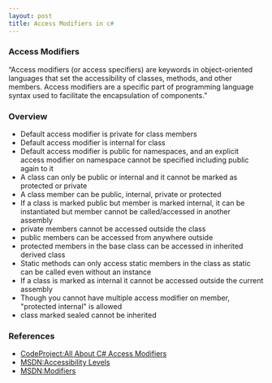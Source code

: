```yaml
---
layout: post
title: Access Modifiers in c#
---
```


### Access Modifiers

“Access modifiers (or access specifiers) are keywords in object-oriented languages that set the 
accessibility of classes, methods, and other members. Access modifiers are a specific part of programming 
language syntax used to facilitate the encapsulation of components.”

### Overview

-  Default access modifier is private for class members
-  Default access modifier is internal for class
-  Default access modifier is public for namespaces, and an explicit access modifier on namespace
    cannot be specified including public again to it
-  A class can only be public or internal and it cannot be marked as protected or private
-  A class member can be public, internal, private or protected
-  If a class is marked public but member is marked internal, it can be instantiated but member
  cannot be called/accessed in another assembly
-  private members cannot be accessed outside the class 
-  public members can be accessed from anywhere outside
-  protected members in the base class can be accessed in inherited derived class
- Static methods can only access static members in the class as static can be called even without an instance
- If a class is marked as internal it cannot be accessed outside the current assembly
- Though you cannot have multiple access modifier on member, "protected internal" is allowed
- class marked sealed cannot be inherited

### References
- [CodeProject:All About C# Access Modifiers ](http://www.codeproject.com/Articles/792326/Diving-into-OOP-Day-All-About-Csharp-Access-Modifi)
- [MSDN:Accessibility Levels](https://msdn.microsoft.com/en-us/library/ba0a1yw2.aspx)
- [MSDN:Modifiers](https://msdn.microsoft.com/en-us/library/6tcf2h8w.aspx)
